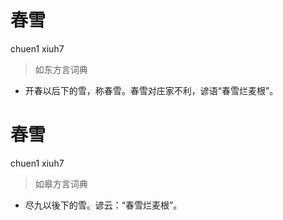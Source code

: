 # 春雪
chuen1 xiuh7
> 如东方言词典
- 开春以后下的雪，称春雪。春雪对庄家不利，谚语“春雪烂麦根”。

# 春雪
chuen1 xiuh7
> 如皋方言词典
- 尽九以後下的雪。谚云：“春雪烂麦根”。
